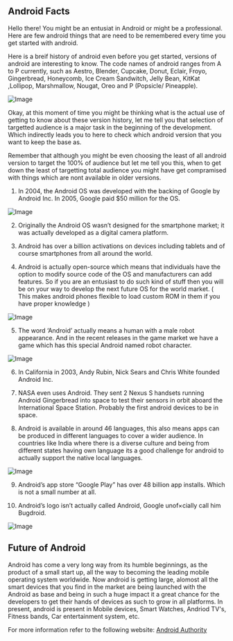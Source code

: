 ## Android Facts

Hello there! You might be an entusiat in Android or might be a professional. Here are few android things that are need to be remembered every time you get started with android.

Here is a breif history of android even before you get started, versions of android are interesting to know. The code names of android ranges from A to P currently, such as Aestro, Blender, Cupcake, Donut, Eclair, Froyo, Gingerbread, Honeycomb, Ice Cream Sandwitch, Jelly Bean, KitKat ,Lollipop, Marshmallow, Nougat, Oreo and P (Popsicle/ Pineapple).

![Image](https://cdn57.androidauthority.net/wp-content/uploads/2013/05/Android-logo-green-robot-7-1600-aa.jpg)

Okay, at this moment of time you might be thinking what is the actual use of getting to know about these version history, let me tell you that selection of targetted audience is a major task in the beginning of the development. Which indirectly leads you to here to check which android version that you want to keep the base as. 

Remember that although you might be even choosing the least of all android version to target the 100% of audience but let me tell you this, when to get down the least of targetting total audience you might have get compramised with things which are nont available in older versions. 

1. In 2004, the Android OS was developed with the backing of Google by Android Inc. In 2005, Google paid $50 million for the OS.

![Image](https://upload.wikimedia.org/wikipedia/commons/1/1b/A_Press_Conference_for_the_Launch_of_Nexus_7_on_September_27%2C_2012_in_Seoul_from_acrofan_3.JPG)

2. Originally the Android OS wasn’t designed for the smartphone market; it was actually developed as a digital camera platform.

3. Android has over a billion activations on devices including tablets and of course smartphones from all around the world.

4. Android is actually open-source which means that individuals have the option to modify source code of the OS and manufacturers can add features. So if you are an entusiast to do such kind of stuff then you will be on your way to develop the next future OS for the world market. ( This makes android phones flexible to load custom ROM in them if you have proper knowledge )

![Image](https://lh3.googleusercontent.com/40gPVe8GlPZh7denhFp3_74DYLbm-eOQ_TVAVysxjVDqG7lA7PF5ATpET01XhPv7D0ghkJk108QY824ST6Th3DoSTaGobQ=s688)

5. The word ‘Android’ actually means a human with a male robot appearance. And in the recent releases in the game market we have a game which has this special Android named robot character.

![Image](https://www.3dprinter.net/wp-content/uploads/2014/03/lincoln-android.jpg)

6. In California in 2003, Andy Rubin, Nick Sears and Chris White founded Android Inc.

7. NASA even uses Android. They sent 2 Nexus S handsets running Android Gingerbread into space to test their sensors in orbit aboard
the International Space Station. Probably the first android devices to be in space.

8. Android is available in around 46 languages, this also means apps can be produced in different languages to cover a wider audience. In countries like India where there is a diverse culture and being from different states having own language its a good challenge for android to actually support the native local languages. 

![Image](http://www.networkedindia.com/wp-content/uploads/2015/08/mobile-phone-users.jpg)

9. Android’s app store “Google Play” has over 48 billion app installs. Which is not a small number at all.

10. Android’s logo isn’t actually called Android, Google unof×cially call him Bugdroid.

![Image](https://www.phonedog.com/sites/phonedog.com/files/styles/blog_entry/public/blog/main_image/2015/06/androidpeacelarge.jpg?itok=bLaQRv9f)

## Future of Android 

Android has come a very long way from its humble beginnings, as the product of a small start up, all the way to becoming the leading mobile operating system worldwide. Now android is getting large, alomost all the smart devices that you find in the market are being launched with the Android as base and being in such a huge impact it a great chance for the developers to get their hands of devices as such to grow in all platforms. In present, android is present in Mobile devices, Smart Watches, Andriod TV's, Fitness bands, Car entertainment system, etc. 

For more information refer to the following website: [Android Authority](https://www.androidauthority.com/history-android-os-name-789433/)
